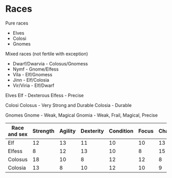 # Races

Pure races
- Elves
- Colosi
- Gnomes

Mixed races (not fertile with exception)
- Dwarf/Dwarvia - Colosus/Gnomess
- Nymf - Gnome/Elfess
- Vila - Elf/Gnomess
- Jinn - Elf/Colosia
- Vir/Viria - Elf/Dwarf

Elves
Elf - Dexterous
Elfess - Precise

Colosi
Colosus - Very Strong and Durable
Colosia - Durable

Gnomes
Gnome - Weak, Magical
Gnomia - Weak, Frail, Magical, Precise

| Race and sex | Strength | Agility | Dexterity | Condition | Focus | Charisma | Power | Energy | Consumption |
|--------------|----------|---------|-----------|-----------|-------|----------|-------|--------|-------------|
| Elf          | 12       | 13      | 11        | 10        | 10    | 13       | 0     | 0      | 10          |
| Elfess       | 8        | 12      | 13        | 10        | 8     | 15       | 0     | 0      | 8           |
| Colosus      | 18       | 10      | 8         | 12        | 12    | 8        | 0     | 0      | 13          |
| Colosia      | 13       | 8       | 10        | 12        | 10    | 9        | 0     | 0      | 11          |
